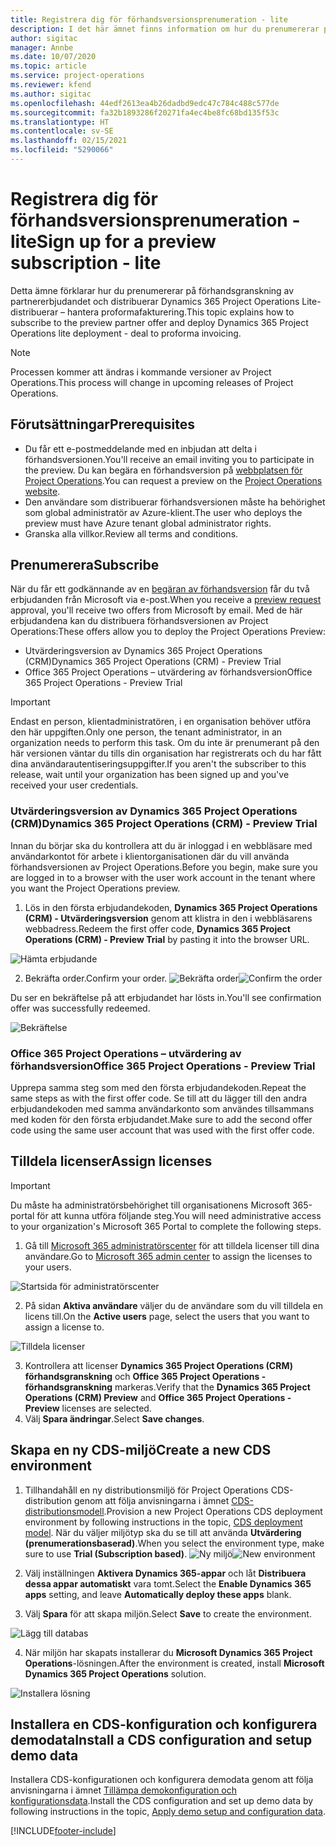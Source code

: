 ```yaml
---
title: Registrera dig för förhandsversionsprenumeration - lite
description: I det här ämnet finns information om hur du prenumererar på och distribuerar Project Operations enkel distribution – avtal till proforma-fakturering.
author: sigitac
manager: Annbe
ms.date: 10/07/2020
ms.topic: article
ms.service: project-operations
ms.reviewer: kfend
ms.author: sigitac
ms.openlocfilehash: 44edf2613ea4b26dadbd9edc47c784c488c577de
ms.sourcegitcommit: fa32b1893286f20271fa4ec4be8fc68bd135f53c
ms.translationtype: HT
ms.contentlocale: sv-SE
ms.lasthandoff: 02/15/2021
ms.locfileid: "5290066"
---
```

# <a name="sign-up-for-a-preview-subscription---lite"></a><span data-ttu-id="6ccab-103">Registrera dig för förhandsversionsprenumeration - lite</span><span class="sxs-lookup"><span data-stu-id="6ccab-103">Sign up for a preview subscription - lite</span></span> 

<span data-ttu-id="6ccab-104">Detta ämne förklarar hur du prenumererar på förhandsgranskning av partnererbjudandet och distribuerar Dynamics 365 Project Operations Lite-distribuerar – hantera proformafakturering.</span><span class="sxs-lookup"><span data-stu-id="6ccab-104">This topic explains how to subscribe to the preview partner offer and deploy Dynamics 365 Project Operations lite deployment - deal to proforma invoicing.</span></span>

> [!NOTE]
> <span data-ttu-id="6ccab-105">Processen kommer att ändras i kommande versioner av Project Operations.</span><span class="sxs-lookup"><span data-stu-id="6ccab-105">This process will change in upcoming releases of Project Operations.</span></span>

## <a name="prerequisites"></a><span data-ttu-id="6ccab-106">Förutsättningar</span><span class="sxs-lookup"><span data-stu-id="6ccab-106">Prerequisites</span></span>

- <span data-ttu-id="6ccab-107">Du får ett e-postmeddelande med en inbjudan att delta i förhandsversionen.</span><span class="sxs-lookup"><span data-stu-id="6ccab-107">You'll receive an email inviting you to participate in the preview.</span></span> <span data-ttu-id="6ccab-108">Du kan begära en förhandsversion på [webbplatsen för Project Operations](https://dynamics.microsoft.com/en-us/project-operations/overview/).</span><span class="sxs-lookup"><span data-stu-id="6ccab-108">You can request a preview on the [Project Operations website](https://dynamics.microsoft.com/en-us/project-operations/overview/).</span></span>
- <span data-ttu-id="6ccab-109">Den användare som distribuerar förhandsversionen måste ha behörighet som global administratör av Azure-klient.</span><span class="sxs-lookup"><span data-stu-id="6ccab-109">The user who deploys the preview must have Azure tenant global administrator rights.</span></span>
- <span data-ttu-id="6ccab-110">Granska alla villkor.</span><span class="sxs-lookup"><span data-stu-id="6ccab-110">Review all terms and conditions.</span></span>

## <a name="subscribe"></a><span data-ttu-id="6ccab-111">Prenumerera</span><span class="sxs-lookup"><span data-stu-id="6ccab-111">Subscribe</span></span>

<span data-ttu-id="6ccab-112">När du får ett godkännande av en [begäran av förhandsversion](https://forms.office.com/FormsPro/Pages/ResponsePage.aspx?id=v4j5cvGGr0GRqy180BHbR56j8lZs0FdAvwT75_WNFyxUMkRDV1NYQU5TNjE2VjhKOVBUNVg2R0s1NC4u) får du två erbjudanden från Microsoft via e-post.</span><span class="sxs-lookup"><span data-stu-id="6ccab-112">When you receive a [preview request](https://forms.office.com/FormsPro/Pages/ResponsePage.aspx?id=v4j5cvGGr0GRqy180BHbR56j8lZs0FdAvwT75_WNFyxUMkRDV1NYQU5TNjE2VjhKOVBUNVg2R0s1NC4u) approval, you'll receive two offers from Microsoft by email.</span></span> <span data-ttu-id="6ccab-113">Med de här erbjudandena kan du distribuera förhandsversionen av Project Operations:</span><span class="sxs-lookup"><span data-stu-id="6ccab-113">These offers allow you to deploy the Project Operations Preview:</span></span>

- <span data-ttu-id="6ccab-114">Utvärderingsversion av Dynamics 365 Project Operations (CRM)</span><span class="sxs-lookup"><span data-stu-id="6ccab-114">Dynamics 365 Project Operations (CRM) - Preview Trial</span></span>
- <span data-ttu-id="6ccab-115">Office 365 Project Operations – utvärdering av förhandsversion</span><span class="sxs-lookup"><span data-stu-id="6ccab-115">Office 365 Project Operations - Preview Trial</span></span>

> [!IMPORTANT]
> <span data-ttu-id="6ccab-116">Endast en person, klientadministratören, i en organisation behöver utföra den här uppgiften.</span><span class="sxs-lookup"><span data-stu-id="6ccab-116">Only one person, the tenant administrator, in an organization needs to perform this task.</span></span> <span data-ttu-id="6ccab-117">Om du inte är prenumerant på den här versionen väntar du tills din organisation har registrerats och du har fått dina användarautentiseringsuppgifter.</span><span class="sxs-lookup"><span data-stu-id="6ccab-117">If you aren't the subscriber to this release, wait until your organization has been signed up and you've received your user credentials.</span></span>

### <a name="dynamics-365-project-operations-crm---preview-trial"></a><span data-ttu-id="6ccab-118">Utvärderingsversion av Dynamics 365 Project Operations (CRM)</span><span class="sxs-lookup"><span data-stu-id="6ccab-118">Dynamics 365 Project Operations (CRM) - Preview Trial</span></span> 

<span data-ttu-id="6ccab-119">Innan du börjar ska du kontrollera att du är inloggad i en webbläsare med användarkontot för arbete i klientorganisationen där du vill använda förhandsversionen av Project Operations.</span><span class="sxs-lookup"><span data-stu-id="6ccab-119">Before you begin, make sure you are logged in to a browser with the user work account in the tenant where you want the Project Operations preview.</span></span>

1. <span data-ttu-id="6ccab-120">Lös in den första erbjudandekoden, **Dynamics 365 Project Operations (CRM) - Utvärderingsversion** genom att klistra in den i webbläsarens webbadress.</span><span class="sxs-lookup"><span data-stu-id="6ccab-120">Redeem the first offer code, **Dynamics 365 Project Operations (CRM) - Preview Trial** by pasting it into the browser URL.</span></span>

![Hämta erbjudande](./media/16RedeemFirstOfferNew.png)

2. <span data-ttu-id="6ccab-122">Bekräfta order.</span><span class="sxs-lookup"><span data-stu-id="6ccab-122">Confirm your order.</span></span>
<span data-ttu-id="6ccab-123">![Bekräfta order](./media/17ConfirmOrderNew.png)</span><span class="sxs-lookup"><span data-stu-id="6ccab-123">![Confirm the order](./media/17ConfirmOrderNew.png)</span></span>

<span data-ttu-id="6ccab-124">Du ser en bekräftelse på att erbjudandet har lösts in.</span><span class="sxs-lookup"><span data-stu-id="6ccab-124">You'll see confirmation offer was successfully redeemed.</span></span>

![Bekräftelse](./media/18OrderConfirmationNew.png)

### <a name="office-365-project-operations---preview-trial"></a><span data-ttu-id="6ccab-126">Office 365 Project Operations – utvärdering av förhandsversion</span><span class="sxs-lookup"><span data-stu-id="6ccab-126">Office 365 Project Operations - Preview Trial</span></span>

<span data-ttu-id="6ccab-127">Upprepa samma steg som med den första erbjudandekoden.</span><span class="sxs-lookup"><span data-stu-id="6ccab-127">Repeat the same steps as with the first offer code.</span></span> <span data-ttu-id="6ccab-128">Se till att du lägger till den andra erbjudandekoden med samma användarkonto som användes tillsammans med koden för den första erbjudandet.</span><span class="sxs-lookup"><span data-stu-id="6ccab-128">Make sure to add the second offer code using the same user account that was used with the first offer code.</span></span>

## <a name="assign-licenses"></a><span data-ttu-id="6ccab-129">Tilldela licenser</span><span class="sxs-lookup"><span data-stu-id="6ccab-129">Assign licenses</span></span>

> [!IMPORTANT]
> <span data-ttu-id="6ccab-130">Du måste ha administratörsbehörighet till organisationens Microsoft 365-portal för att kunna utföra följande steg.</span><span class="sxs-lookup"><span data-stu-id="6ccab-130">You will need administrative access to your organization's Microsoft 365 Portal to complete the following steps.</span></span>


1. <span data-ttu-id="6ccab-131">Gå till [Microsoft 365 administratörscenter](https://portal.office.com/) för att tilldela licenser till dina användare.</span><span class="sxs-lookup"><span data-stu-id="6ccab-131">Go to [Microsoft 365 admin center](https://portal.office.com/) to assign the licenses to your users.</span></span>

![Startsida för administratörscenter](./media/14AdminPortal.png)

2. <span data-ttu-id="6ccab-133">På sidan **Aktiva användare** väljer du de användare som du vill tilldela en licens till.</span><span class="sxs-lookup"><span data-stu-id="6ccab-133">On the **Active users** page, select the users that you want to assign a license to.</span></span>

![Tilldela licenser](./media/15AssignLicenses.png)

3. <span data-ttu-id="6ccab-135">Kontrollera att licenser **Dynamics 365 Project Operations (CRM) förhandsgranskning** och **Office 365 Project Operations - förhandsgranskning** markeras.</span><span class="sxs-lookup"><span data-stu-id="6ccab-135">Verify that the **Dynamics 365 Project Operations (CRM) Preview** and **Office 365 Project Operations - Preview** licenses are selected.</span></span> 
4. <span data-ttu-id="6ccab-136">Välj **Spara ändringar**.</span><span class="sxs-lookup"><span data-stu-id="6ccab-136">Select **Save changes**.</span></span>

## <a name="create-a-new-cds-environment"></a><span data-ttu-id="6ccab-137">Skapa en ny CDS-miljö</span><span class="sxs-lookup"><span data-stu-id="6ccab-137">Create a new CDS environment</span></span>

1. <span data-ttu-id="6ccab-138">Tillhandahåll en ny distributionsmiljö för Project Operations CDS-distribution genom att följa anvisningarna i ämnet [CDS-distributionsmodell](lite-deployment.md).</span><span class="sxs-lookup"><span data-stu-id="6ccab-138">Provision a new Project Operations CDS deployment environment by following instructions in the topic, [CDS deployment model](lite-deployment.md).</span></span> <span data-ttu-id="6ccab-139">När du väljer miljötyp ska du se till att använda **Utvärdering (prenumerationsbaserad)**.</span><span class="sxs-lookup"><span data-stu-id="6ccab-139">When you select the environment type, make sure to use **Trial (Subscription based)**.</span></span>
<span data-ttu-id="6ccab-140">![Ny miljö](./media/19CreateEnvironment.png)</span><span class="sxs-lookup"><span data-stu-id="6ccab-140">![New environment](./media/19CreateEnvironment.png)</span></span>

2. <span data-ttu-id="6ccab-141">Välj inställningen **Aktivera Dynamics 365-appar** och låt **Distribuera dessa appar automatiskt** vara tomt.</span><span class="sxs-lookup"><span data-stu-id="6ccab-141">Select the **Enable Dynamics 365 apps** setting, and leave **Automatically deploy these apps** blank.</span></span>  
3. <span data-ttu-id="6ccab-142">Välj **Spara** för att skapa miljön.</span><span class="sxs-lookup"><span data-stu-id="6ccab-142">Select **Save** to create the environment.</span></span>

![Lägg till databas](./media/20CreateEnvironment1.png)

4. <span data-ttu-id="6ccab-144">När miljön har skapats installerar du **Microsoft Dynamics 365 Project Operations**-lösningen.</span><span class="sxs-lookup"><span data-stu-id="6ccab-144">After the environment is created, install **Microsoft Dynamics 365 Project Operations** solution.</span></span> 

![Installera lösning](./media/21InstallSolution.png)

## <a name="install-a-cds-configuration-and-setup-demo-data"></a><span data-ttu-id="6ccab-146">Installera en CDS-konfiguration och konfigurera demodata</span><span class="sxs-lookup"><span data-stu-id="6ccab-146">Install a CDS configuration and setup demo data</span></span>

<span data-ttu-id="6ccab-147">Installera CDS-konfigurationen och konfigurera demodata genom att följa anvisningarna i ämnet [Tillämpa demokonfiguration och konfigurationsdata](lite-apply-demo-setup-config-data.md).</span><span class="sxs-lookup"><span data-stu-id="6ccab-147">Install the CDS configuration and set up demo data by following instructions in the topic, [Apply demo setup and configuration data](lite-apply-demo-setup-config-data.md).</span></span>


[!INCLUDE[footer-include](../includes/footer-banner.md)]